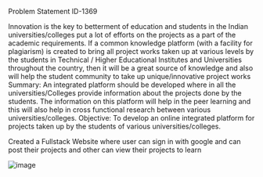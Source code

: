 Problem Statement ID-1369

Innovation is the key to betterment of education and students in the Indian universities/colleges put a lot of efforts on the projects as a part of the academic requirements. If a common knowledge platform (with a facility for plagiarism) is created to bring all project works taken up at various levels by the students in Technical / Higher Educational Institutes and Universities throughout the country, then it will be a great source of knowledge and also will help the student community to take up unique/innovative project works Summary: An integrated platform should be developed where in all the universities/Colleges provide information about the projects done by the students. The information on this platform will help in the peer learning and this will also help in cross functional research between various universities/colleges. Objective: To develop an online integrated platform for projects taken up by the students of various universities/colleges.

Created a Fullstack Website where user can sign in with google and can post their projects and other can view their projects to learn

![image](https://github.com/divyomm/SIH-GDSC-Problem/assets/110224064/2486c75e-03d4-4e2e-94cd-c8246a2ac059)
